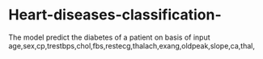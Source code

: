# Heart-diseases-classification-

The model predict the diabetes of a patient on basis of input age,sex,cp,trestbps,chol,fbs,restecg,thalach,exang,oldpeak,slope,ca,thal,


